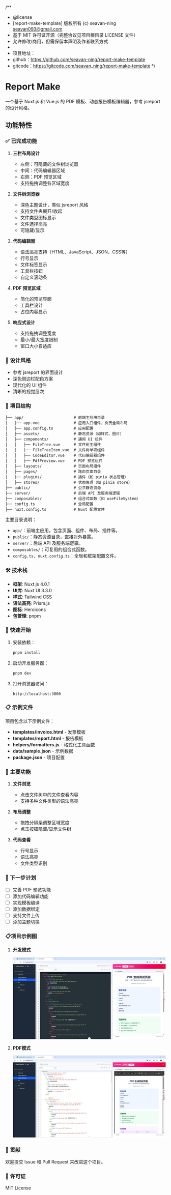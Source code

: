 
/**
 * @license
 * [report-make-template] 版权所有 (c) seavan-ning <seavan093@gmail.com>
 * 基于 MIT 许可证开源（完整协议见项目根目录 LICENSE 文件）
 * 允许修改/商用，但需保留本声明及作者联系方式
 *
 * 项目地址：
 * github：https://github.com/seavan-ning/report-make-template
 * gitcode：https://gitcode.com/seavan_ning/report-make-template
 */

# Report Make

一个基于 Nuxt.js 和 Vue.js 的 PDF 模板、动态报告模板编辑器，参考 jsreport 的设计风格。

## 功能特性

### ✅ 已完成功能

1. **三栏布局设计**
   - 左侧：可隐藏的文件树浏览器
   - 中间：代码编辑器区域
   - 右侧：PDF 预览区域
   - 支持拖拽调整各区域宽度

2. **文件树浏览器**
   - 深色主题设计，类似 jsreport 风格
   - 支持文件夹展开/收起
   - 文件类型图标显示
   - 文件选择高亮
   - 可隐藏/显示

3. **代码编辑器**
   - 语法高亮支持（HTML、JavaScript、JSON、CSS等）
   - 行号显示
   - 文件标签显示
   - 工具栏按钮
   - 自定义滚动条

4. **PDF 预览区域**
   - 简化的预览界面
   - 工具栏设计
   - 占位内容显示

5. **响应式设计**
   - 支持拖拽调整宽度
   - 最小/最大宽度限制
   - 窗口大小自适应

### 🎨 设计风格

- 参考 jsreport 的界面设计
- 深色侧边栏配色方案
- 现代化的 UI 组件
- 清晰的视觉层次

### 📁 项目结构


```
├── app/                      # 前端主应用目录
│   ├── app.vue               # 应用入口组件，负责全局布局
│   ├── app.config.ts         # 应用配置
│   ├── assets/               # 静态资源（如样式、图片）
│   ├── components/           # 通用 UI 组件
│   │   ├── FileTree.vue      # 文件树主组件
│   │   ├── FileTreeItem.vue  # 文件树单项组件
│   │   ├── CodeEditor.vue    # 代码编辑器组件
│   │   ├── PdfPreview.vue    # PDF 预览组件
│   ├── layouts/              # 页面布局组件
│   ├── pages/                # 路由页面目录
│   ├── plugins/              # 插件（如 pinia 状态管理）
│   ├── stores/               # 状态管理（如 pinia store）
├── public/                   # 公共静态资源
├── server/                   # 后端 API 及服务端逻辑
├── composables/              # 组合式函数（如 useFileSystem）
├── config.ts                 # 全局配置
├── nuxt.config.ts            # Nuxt 配置文件
```

主要目录说明：
- `app/`：前端主应用，包含页面、组件、布局、插件等。
- `public/`：静态资源目录，直接对外暴露。
- `server/`：后端 API 及服务端逻辑。
- `composables/`：可复用的组合式函数。
- `config.ts`、`nuxt.config.ts`：全局和框架配置文件。

### 🛠️ 技术栈

- **框架**: Nuxt.js 4.0.1
- **UI库**: Nuxt UI 3.3.0
- **样式**: Tailwind CSS
- **语法高亮**: Prism.js
- **图标**: Heroicons
- **包管理**: pnpm

### 🚀 快速开始

1. 安装依赖：
   ```bash
   pnpm install
   ```

2. 启动开发服务器：
   ```bash
   pnpm dev
   ```

3. 打开浏览器访问：
   ```
   http://localhost:3000
   ```

### 📋 示例文件

项目包含以下示例文件：

- **templates/invoice.html** - 发票模板
- **templates/report.html** - 报告模板
- **helpers/formatters.js** - 格式化工具函数
- **data/sample.json** - 示例数据
- **package.json** - 项目配置

### 🔧 主要功能

1. **文件浏览**
   - 点击文件树中的文件查看内容
   - 支持多种文件类型的语法高亮

2. **布局调整**
   - 拖拽分隔条调整区域宽度
   - 点击按钮隐藏/显示文件树

3. **代码查看**
   - 行号显示
   - 语法高亮
   - 文件类型识别

### 🎯 下一步计划

- [ ] 完善 PDF 预览功能
- [ ] 添加代码编辑功能
- [ ] 实现模板编译
- [ ] 添加数据绑定
- [ ] 支持文件上传
- [ ] 添加主题切换

### 📋项目示例图

1. **开发模式**

   ![alt text](./public/img/dev.png)

2. **PDF模式**

   ![alt text](./public//img//PDF.png)


### 🤝 贡献

欢迎提交 Issue 和 Pull Request 来改进这个项目。

### 📄 许可证

MIT License
